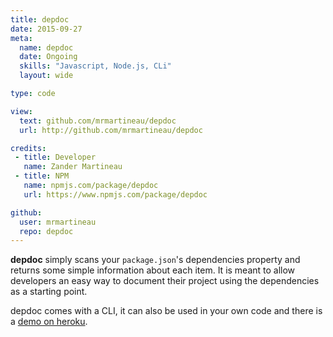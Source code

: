 ```yaml
---
title: depdoc
date: 2015-09-27
meta:
  name: depdoc
  date: Ongoing
  skills: "Javascript, Node.js, CLi"
  layout: wide

type: code

view:
  text: github.com/mrmartineau/depdoc
  url: http://github.com/mrmartineau/depdoc

credits:
 - title: Developer
   name: Zander Martineau
 - title: NPM
   name: npmjs.com/package/depdoc
   url: https://www.npmjs.com/package/depdoc

github:
  user: mrmartineau
  repo: depdoc
---
```

**depdoc** simply scans your `package.json`'s dependencies property and returns some simple information about each item. It is meant to allow developers an easy way to document their project using the dependencies as a starting point.

depdoc comes with a CLI, it can also be used in your own code and there is a [demo on heroku](https://depdoc.herokuapp.com/).
